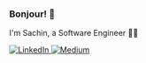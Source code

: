 ### Bonjour! 👋

I'm Sachin, a Software Engineer 👨‍💻 

<a href="https://www.linkedin.com/in/sachinkanishka/" target="_blank">
  <img src="https://img.shields.io/badge/-LinkedIn-0077B5?style=flat-square&logo=LinkedIn&logoColor=white" alt="LinkedIn" />
</a>

<a href="https://sachinkanishka.medium.com/" target="_blank">
  <img src="https://img.shields.io/badge/-Medium-000?style=flat-square&logo=Medium&logoColor=white" alt="Medium" />
</a>
